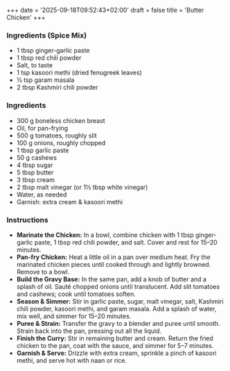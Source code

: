 +++
date = '2025-09-18T09:52:43+02:00'
draft = false
title = 'Butter Chicken'
+++
### Ingredients (Spice Mix)
* 1 tbsp ginger-garlic paste  
* 1 tbsp red chili powder  
* Salt, to taste  
* 1 tsp kasoori methi (dried fenugreek leaves)  
* ½ tsp garam masala  
* 2 tbsp Kashmiri chili powder  

### Ingredients
* 300 g boneless chicken breast  
* Oil, for pan-frying  
* 500 g tomatoes, roughly slit  
* 100 g onions, roughly chopped  
* 1 tbsp garlic paste  
* 50 g cashews  
* 4 tbsp sugar  
* 5 tbsp butter  
* 3 tbsp cream  
* 2 tbsp malt vinegar (or 1½ tbsp white vinegar)  
* Water, as needed  
* Garnish: extra cream & kasoori methi  

### Instructions
- **Marinate the Chicken:** In a bowl, combine chicken with 1 tbsp ginger-garlic paste, 1 tbsp red chili powder, and salt. Cover and rest for 15–20 minutes.  
- **Pan-fry Chicken:** Heat a little oil in a pan over medium heat. Fry the marinated chicken pieces until cooked through and lightly browned. Remove to a bowl.  
- **Build the Gravy Base:** In the same pan, add a knob of butter and a splash of oil. Sauté chopped onions until translucent. Add slit tomatoes and cashews; cook until tomatoes soften.  
- **Season & Simmer:** Stir in garlic paste, sugar, malt vinegar, salt, Kashmiri chili powder, kasoori methi, and garam masala. Add a splash of water, mix well, and simmer for 15–20 minutes.  
- **Puree & Strain:** Transfer the gravy to a blender and puree until smooth. Strain back into the pan, pressing out all the liquid.  
- **Finish the Curry:** Stir in remaining butter and cream. Return the fried chicken to the pan, coat with the sauce, and simmer for 5–7 minutes.  
- **Garnish & Serve:** Drizzle with extra cream, sprinkle a pinch of kasoori methi, and serve hot with naan or rice.  
